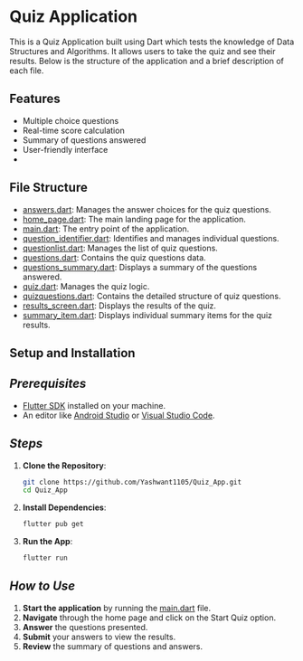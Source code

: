 # **Quiz Application**

This is a Quiz Application built using Dart which tests the knowledge of Data Structures and Algorithms. It allows users to take the quiz and see their results. Below is the structure of the application and a brief description of each file.


## **Features**

- Multiple choice questions
- Real-time score calculation
- Summary of questions answered
- User-friendly interface
- 


## **File Structure**

- [answers.dart](https://github.com/Yashwant1105/Quiz_App/blob/main/lib/answers.dart): Manages the answer choices for the quiz questions.
- [home_page.dart](https://github.com/Yashwant1105/Quiz_App/blob/main/lib/home_page.dart): The main landing page for the application.
- [main.dart](https://github.com/Yashwant1105/Quiz_App/blob/main/lib/main.dart): The entry point of the application.
- [question_identifier.dart](https://github.com/Yashwant1105/Quiz_App/blob/main/lib/question_identifier.dart): Identifies and manages individual questions.
- [questionlist.dart](https://github.com/Yashwant1105/Quiz_App/blob/main/lib/data/questionlist.dart): Manages the list of quiz questions.
- [questions.dart](https://github.com/Yashwant1105/Quiz_App/blob/main/lib/questions.dart): Contains the quiz questions data.
- [questions_summary.dart](https://github.com/Yashwant1105/Quiz_App/blob/main/lib/questions_summary.dart): Displays a summary of the questions answered.
- [quiz.dart](https://github.com/Yashwant1105/Quiz_App/blob/main/lib/questions.dart): Manages the quiz logic.
- [quizquestions.dart](https://github.com/Yashwant1105/Quiz_App/blob/main/lib/models/quizquestions.dart): Contains the detailed structure of quiz questions.
- [results_screen.dart](https://github.com/Yashwant1105/Quiz_App/blob/main/lib/results_screen.dart): Displays the results of the quiz.
- [summary_item.dart](https://github.com/Yashwant1105/Quiz_App/blob/main/lib/summary_item.dart): Displays individual summary items for the quiz results.
  

## **Setup and Installation**


## ***Prerequisites***

- [Flutter SDK](https://flutter.dev/docs/get-started/install) installed on your machine.
- An editor like [Android Studio](https://developer.android.com/studio) or [Visual Studio Code](https://code.visualstudio.com/).

## ***Steps***

1. **Clone the Repository**:
   ```bash
   git clone https://github.com/Yashwant1105/Quiz_App.git
   cd Quiz_App
   ```
    

2. **Install Dependencies**:
   ```bash
   flutter pub get
   ```
    

3. **Run the App**:
   ```bash
   flutter run
   ```



## ***How to Use***

1. **Start the application** by running the [main.dart](https://github.com/Yashwant1105/Quiz_App/blob/main/lib/main.dart) file.
2. **Navigate** through the home page and click on the Start Quiz option.
3. **Answer** the questions presented.
4. **Submit** your answers to view the results.
5. **Review** the summary of questions and answers.


